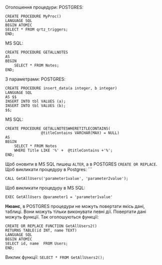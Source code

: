 Оголошення процедури:
POSTGRES:
```
CREATE PROCEDURE MyProc()
LANGUAGE SQL
BEGIN ATOMIC
SELECT * FROM qrtz_triggers;
END;
```
MS SQL:
```
CREATE PROCEDURE GETALLNOTES
AS
BEGIN
	SELECT * FROM Notes;
END;
```

З параметрами:
POSTGRES:
```
CREATE PROCEDURE insert_data(a integer, b integer)
LANGUAGE SQL
AS $$
INSERT INTO tbl VALUES (a);
INSERT INTO tbl VALUES (b);
$$;
```
MS SQL:
```
CREATE PROCEDURE GETALLNOTESWHERETITLECONTAINS(
				@titleContains VARCHAR(MAX) = NULL)
AS
BEGIN
	SELECT * FROM Notes
	WHERE Title LIKE '%' +  @titleContains +'%';
END;
```

Щоб оновити в MS SQL пишеш `ALTER`, а в POSTGRES `CREATE OR REPLACE`.
Щоб викликати процедуру в Postgres: ```
```
CALL GetAllUsers('parameter1value', 'parameter2value');
```
Щоб викликати процедуру в MS SQL: 
```
EXEC GetAllUsers @parameter1 = 'parameter1value'
```
**Нюанс**, в POSTGRES процедури не можуть повертати якісь дані, таблиці. Вони можуть тільки виконувати певні дії. Повертати дані можуть функції. 
Так оголошуються функції:
```
CREATE OR REPLACE FUNCTION GetAllUsers2()
RETURNS TABLE(id INT, name TEXT) 
LANGUAGE SQL
BEGIN ATOMIC
SELECT id, name  FROM Users;
END;
```
Виклик функції: `SELECT * FROM GetAllUsers2();`
